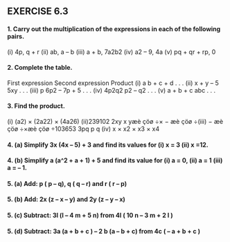 ## EXERCISE 6.3
#### 1. Carry out the multiplication of the expressions in each of the following pairs.
(i) 4p, q + r 
(ii) ab, a – b 
(iii) a + b, 7a2b2 
(iv) a2 – 9, 4a 
(v) pq + qr + rp, 0
#### 2. Complete the table.
First expression Second expression Product
(i) a b + c + d . . .
(ii) x + y – 5 5xy . . .
(iii) p 6p2 – 7p + 5 . . .
(iv) 4p2q2 p2 – q2 . . .
(v) a + b + c abc . . .
#### 3. Find the product.
(i) (a2) × (2a22) × (4a26) (ii)239102 2xy x yæè çöø ÷× − æè çöø ÷(iii) − æè çöø ÷×æè çöø ÷103653 3pq p q (iv) x × x2 × x3 × x4
#### 4. (a) Simplify 3x (4x – 5) + 3 and find its values for (i) x = 3 (ii) x =12.
#### 4. (b) Simplify a (a^2 + a + 1) + 5 and find its value for (i) a = 0, (ii) a = 1 (iii) a = – 1.
#### 5. (a) Add: p ( p – q), q ( q – r) and r ( r – p)
#### 5. (b) Add: 2x (z – x – y) and 2y (z – y – x)
#### 5. (c) Subtract: 3l (l – 4 m + 5 n) from 4l ( 10 n – 3 m + 2 l )
#### 5. (d) Subtract: 3a (a + b + c ) – 2 b (a – b + c) from 4c ( – a + b + c )
